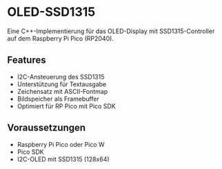 # OLED-SSD1315

Eine C++-Implementierung für das OLED-Display mit SSD1315-Controller auf dem Raspberry Pi Pico (RP2040).

## Features

- I2C-Ansteuerung des SSD1315
- Unterstützung für Textausgabe
- Zeichensatz mit ASCII-Fontmap
- Bildspeicher als Framebuffer
- Optimiert für RP Pico mit Pico SDK

## Voraussetzungen

- Raspberry Pi Pico oder Pico W  
- Pico SDK  
- I2C-OLED mit SSD1315 (128x64)

